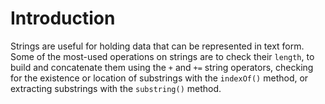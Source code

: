 # Introduction

Strings are useful for holding data that can be represented in text form. Some
of the most-used operations on strings are to check their `length`, to build
and concatenate them using the `+` and `+=` string operators, checking for the
existence or location of substrings with the `indexOf()` method, or extracting
substrings with the `substring()` method.

